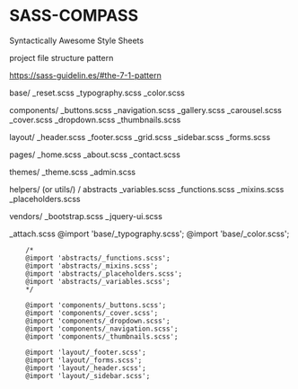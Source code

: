 # SASS-COMPASS
Syntactically Awesome Style Sheets

project file structure pattern

https://sass-guidelin.es/#the-7-1-pattern

base/
	_reset.scss
	_typography.scss
	_color.scss

components/
	_buttons.scss
	_navigation.scss
	_gallery.scss
	_carousel.scss
	_cover.scss
	_dropdown.scss
	_thumbnails.scss

layout/
	_header.scss
	_footer.scss
	_grid.scss
	_sidebar.scss
	_forms.scss

pages/
	_home.scss
	_about.scss
	_contact.scss

themes/
	_theme.scss
	_admin.scss

helpers/ (or utils/) / abstracts
	_variables.scss
	_functions.scss
	_mixins.scss
	_placeholders.scss

vendors/
	_bootstrap.scss
	_jquery-ui.scss

_attach.scss
		@import 'base/_typography.scss';
		@import 'base/_color.scss';

		/*
		@import 'abstracts/_functions.scss';
		@import 'abstracts/_mixins.scss';
		@import 'abstracts/_placeholders.scss';
		@import 'abstracts/_variables.scss';
		*/

		@import 'components/_buttons.scss';
		@import 'components/_cover.scss';
		@import 'components/_dropdown.scss';
		@import 'components/_navigation.scss';
		@import 'components/_thumbnails.scss';

		@import 'layout/_footer.scss';
		@import 'layout/_forms.scss';
		@import 'layout/_header.scss';
		@import 'layout/_sidebar.scss';
